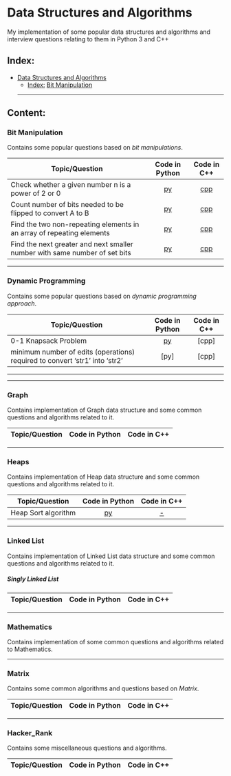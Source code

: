 # Data Structures and Algorithms

My implementation of some popular data structures and algorithms and interview questions relating to them in Python 3 and C++

## Index:

- [Data Structures and Algorithms](#Data-Structures-and-Algorithms)
  - [Index:](#Index)
  [Bit Manipulation](#Bit-Manipulation)
   ------------------------------------------------------------------------------
## Content:

### Bit Manipulation

Contains some popular questions based on *bit manipulations*.

| 			Topic/Question			                                            |	Code in Python                              | Code in C++ |
|-----------------------------------|:------------------:|:-----------------:|
|Check whether a given number n is a power of 2 or 0                            |[py](Bit_Manipulation/Check_Power2.py)         |[cpp](Bit_Manipulation/Check_Power2.cpp)
|Count number of bits needed to be flipped to convert A to B                    |[py](Bit_Manipulation/Count_bitFlips.py)         |[cpp](Bit_Manipulation/Cout_bitFlips.cpp)
|Find the two non-repeating elements in an array of repeating elements          |[py](Bit_Manipulation/Non_repeating.py)         |[cpp](Bit_Manipulation/Non_Repeating_elements.cpp)      
|Find the next greater and next smaller number with same number of set bits       |[py](Bit_Manipulation/closest_Numbers.py)         |[cpp](Bit_Manipulation/closest_Numbers.cpp)      
------------------------------------------------------------------------------
### Dynamic Programming

Contains some popular questions based on *dynamic programming approach*. 

| 			Topic/Question			                                            |	Code in Python                              | Code in C++ |
|-----------------------------------|:------------------:|:-----------------:|
|	0-1 Knapsack Problem			                                                                                    |[py](DynamicPrograming/Knapsack0-1.py ) | [cpp] |
| minimum number of edits (operations) required to convert ‘str1’ into ‘str2’                                   |[py] | [cpp] |
------------------------------------------------------------------------------


------------------------------------------------------------------------------
### Graph

Contains implementation of Graph data structure and some common questions and algorithms related to it.

| 			Topic/Question			                                            |	Code in Python                              | Code in C++ |
|-----------------------------------|:------------------:|:-----------------:|



------------------------------------------------------------------------------
### Heaps

Contains implementation of Heap data structure and some common questions and algorithms related to it.

| 			Topic/Question			                                            |	Code in Python                              | Code in C++ |
|-----------------------------------|:------------------:|:-----------------:|
|	Heap Sort algorithm                                                                         |[py](Heaps/HeapSort.py)|[-](Heaps/HeapSort.cpp)|

------------------------------------------------------------------------------
### Linked List

Contains implementation of Linked List data structure and some common questions and algorithms related to it.

##### Singly Linked List

| 			Topic/Question			                                            |	Code in Python                              | Code in C++ |
|-----------------------------------|:------------------:|:-----------------:|

------------------------------------------------------------------------------
### Mathematics

Contains implementation of some common questions and algorithms related to Mathematics.


------------------------------------------------------------------------------
### Matrix

Contains some common algorithms and questions based on *Matrix*.

| 			Topic/Question			                                            |	Code in Python                              | Code in C++ |
|-----------------------------------|:------------------:|:-----------------:|


------------------------------------------------------------------------------
### Hacker_Rank

Contains some miscellaneous questions and algorithms.

| 			Topic/Question			                                            |	Code in Python                              | Code in C++ |
|-----------------------------------|:------------------:|:-----------------:|
